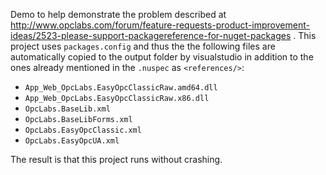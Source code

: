 Demo to help demonstrate the problem described at http://www.opclabs.com/forum/feature-requests-product-improvement-ideas/2523-please-support-packagereference-for-nuget-packages . This project uses `packages.config` and thus the the following files are automatically copied to the output folder by visualstudio in addition to the ones already mentioned in the `.nuspec` as `<references/>`:

* `App_Web_OpcLabs.EasyOpcClassicRaw.amd64.dll`
* `App_Web_OpcLabs.EasyOpcClassicRaw.x86.dll`
* `OpcLabs.BaseLib.xml`
* `OpcLabs.BaseLibForms.xml`
* `OpcLabs.EasyOpcClassic.xml`
* `OpcLabs.EasyOpcUA.xml`

The result is that this project runs without crashing.
